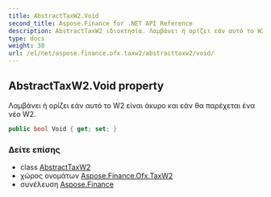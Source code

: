 ```yaml
---
title: AbstractTaxW2.Void
second_title: Aspose.Finance for .NET API Reference
description: AbstractTaxW2 ιδιοκτησία. Λαμβάνει ή ορίζει εάν αυτό το W2 είναι άκυρο και εάν θα παρέχεται ένα νέο W2.
type: docs
weight: 30
url: /el/net/aspose.finance.ofx.taxw2/abstracttaxw2/void/
---
```

## AbstractTaxW2.Void property

Λαμβάνει ή ορίζει εάν αυτό το W2 είναι άκυρο και εάν θα παρέχεται ένα νέο W2.

```csharp
public bool Void { get; set; }
```

### Δείτε επίσης

* class [AbstractTaxW2](../)
* χώρος ονομάτων [Aspose.Finance.Ofx.TaxW2](../../abstracttaxw2/)
* συνέλευση [Aspose.Finance](../../../)


